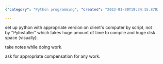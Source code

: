 ```yaml
---
{"category": "Python programming", "created": "2023-01-30T19:34:15.870Z", "date": "2023-01-30 19:34:15", "description": "This text discusses the valuable lessons learned while working on a Premier Pro plugin job. The author highlights the importance of correctly setting up Python using scripts, avoiding time-consuming compilers like PyInstaller, keeping detailed notes throughout the project, and ensuring fair compensation for services provided.", "modified": "2023-01-30T19:37:48.070Z", "tags": ["Premier Pro plugin", "Python setup", "Avoiding PyInstaller", "Notetaking", "Fair compensation", "Lessons learned", "Video editing software"], "title": "lessons learned from premiere pro plugin job"}

---
```


set up python with appropriate version on client's computer by script, not by "PyInstaller" which takes huge amount of time to compile and huge disk space (visually).

take notes while doing work.

ask for appropriate compensation for any work.
